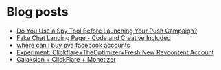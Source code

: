 # Blog posts
<!-- BLOG-POST-LIST:START -->
- [Do You Use a Spy Tool Before Launching Your Push Campaign?](https://afflift.com/f/threads/do-you-use-a-spy-tool-before-launching-your-push-campaign.10677/)
- [Fake Chat Landing Page - Code and Creative Included](https://afflift.com/f/threads/fake-chat-landing-page-code-and-creative-included.3884/)
- [where can i buy pva facebook accounts](https://afflift.com/f/threads/where-can-i-buy-pva-facebook-accounts.10688/)
- [Experiment: Clickflare+TheOptimizer+Fresh New Revcontent Account](https://afflift.com/f/threads/experiment-clickflare-theoptimizer-fresh-new-revcontent-account.10545/)
- [Galaksion + ClickFlare + Monetizer](https://afflift.com/f/threads/galaksion-clickflare-monetizer.9906/)
<!-- BLOG-POST-LIST:END -->
